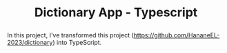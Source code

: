 # <p align="center">Dictionary App - Typescript</p>

In this project, I've transformed this project (https://github.com/HananeEL-2023/dictionary) into TypeScript.
